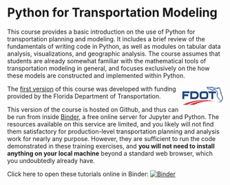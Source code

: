 
# Python for Transportation Modeling

This course provides a basic introduction on the use of Python for
transportation planning and modeling.  It includes a brief review
of the fundamentals of writing code in Python, as well as modules
on tabular data analysis, visualizations, and geographic analysis.
The course assumes that students are already somewhat familiar with
the mathematical tools of transportation modeling in general, and
focuses exclusively on the how these models are constructed and
implemented within Python.

<img src="_static/fdot-logo.png" alt="FDOT" width="100px" align="right" >

The [first version](http://www.fsutmsonline.net/fdot-python/fdot-python-html/index.html) 
of this course was developed with funding provided by the Florida 
Department of Transportation.

This version of the course is hosted on Github, and thus can be run 
from inside [Binder](https://mybinder.org),
a free online server for Jupyter and Python.  The resources available
on this service are limited, and you likely will not find them satisfactory
for production-level transportation planning and analysis work for
nearly any purpose. However, they are sufficient to run the code demonstrated
in these training exercises, and **you will not need to install anything
on your local machine** beyond a standard web browser, which you 
undoubtedly already have.

Click here to open these tutorials online in Binder: [![Binder](https://mybinder.org/badge_logo.svg)](https://mybinder.org/v2/gh/jpn--/python-for-transportation-modeling.git/v1.0.1?filepath=course-content)

